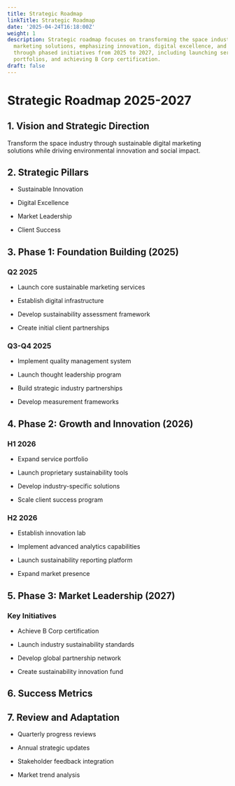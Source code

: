 ```yaml
---
title: Strategic Roadmap
linkTitle: Strategic Roadmap
date: '2025-04-24T16:18:00Z'
weight: 1
description: Strategic roadmap focuses on transforming the space industry with sustainable
  marketing solutions, emphasizing innovation, digital excellence, and client success
  through phased initiatives from 2025 to 2027, including launching services, expanding
  portfolios, and achieving B Corp certification.
draft: false
---
```



# Strategic Roadmap 2025-2027

## 1. Vision and Strategic Direction

Transform the space industry through sustainable digital marketing solutions while driving environmental innovation and social impact.

## 2. Strategic Pillars

- Sustainable Innovation

- Digital Excellence

- Market Leadership

- Client Success

## 3. Phase 1: Foundation Building (2025)

### Q2 2025

- Launch core sustainable marketing services

- Establish digital infrastructure

- Develop sustainability assessment framework

- Create initial client partnerships

### Q3-Q4 2025

- Implement quality management system

- Launch thought leadership program

- Build strategic industry partnerships

- Develop measurement frameworks

## 4. Phase 2: Growth and Innovation (2026)

### H1 2026

- Expand service portfolio

- Launch proprietary sustainability tools

- Develop industry-specific solutions

- Scale client success program

### H2 2026

- Establish innovation lab

- Implement advanced analytics capabilities

- Launch sustainability reporting platform

- Expand market presence

## 5. Phase 3: Market Leadership (2027)

### Key Initiatives

- Achieve B Corp certification

- Launch industry sustainability standards

- Develop global partnership network

- Create sustainability innovation fund

## 6. Success Metrics

<!-- Unsupported block type: table -->

## 7. Review and Adaptation

- Quarterly progress reviews

- Annual strategic updates

- Stakeholder feedback integration

- Market trend analysis